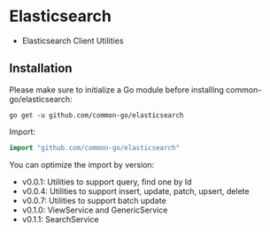# Elasticsearch
- Elasticsearch Client Utilities

## Installation
Please make sure to initialize a Go module before installing common-go/elasticsearch:

```shell
go get -u github.com/common-go/elasticsearch
```

Import:

```go
import "github.com/common-go/elasticsearch"
```

You can optimize the import by version:
- v0.0.1: Utilities to support query, find one by Id
- v0.0.4: Utilities to support insert, update, patch, upsert, delete
- v0.0.7: Utilities to support batch update
- v0.1.0: ViewService and GenericService
- v0.1.1: SearchService